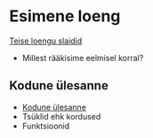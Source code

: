 # Esimene loeng

[Teise loengu slaidid](../loeng_02/slaidid.pdf)

- Millest rääkisime eelmisel korral?



## Kodune ülesanne

- [Kodune ülesanne](../../lessons/loeng_02/homework.md)
- Tsüklid ehk kordused
- Funktsioonid